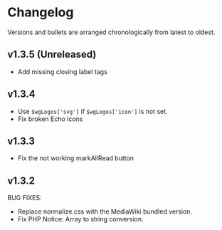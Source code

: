 # Changelog

Versions and bullets are arranged chronologically from latest to oldest.

## v1.3.5 (Unreleased)

- Add missing closing label tags

## v1.3.4

- Use `$wgLogos['svg']` if `$wgLogos['icon']` is not set.
- Fix broken Echo icons

## v1.3.3

- Fix the not working markAllRead button

## v1.3.2

BUG FIXES:

- Replace normalize.css with the MediaWiki bundled version.
- Fix PHP Notice: Array to string conversion.
